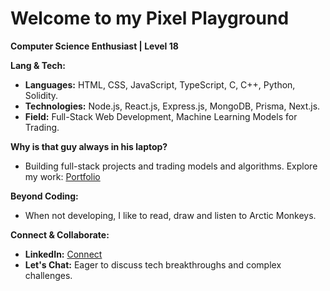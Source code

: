# Welcome to my Pixel Playground

**Computer Science Enthusiast | Level 18**

**Lang & Tech:**
* **Languages:** HTML, CSS, JavaScript, TypeScript, C, C++, Python, Solidity.
* **Technologies:** Node.js, React.js, Express.js, MongoDB, Prisma, Next.js.
* **Field:** Full-Stack Web Development, Machine Learning Models for Trading.

**Why is that guy always in his laptop?**
* Building full-stack projects and trading models and algorithms. Explore my work: [Portfolio](https://basithahmed.vercel.app)

**Beyond Coding:**
* When not developing, I like to read, draw and listen to Arctic Monkeys.

**Connect & Collaborate:**
* **LinkedIn:** [Connect](www.linkedin.com/basith-ahmed)
* **Let's Chat:** Eager to discuss tech breakthroughs and complex challenges.
